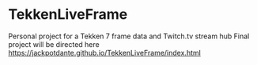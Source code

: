 # TekkenLiveFrame
Personal project for a Tekken 7 frame data and Twitch.tv stream hub
Final project will be directed here https://jackpotdante.github.io/TekkenLiveFrame/index.html
